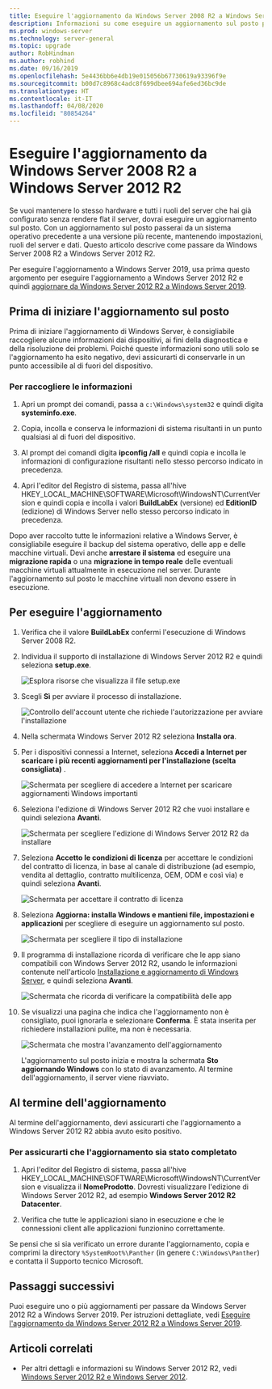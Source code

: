 ```yaml
---
title: Eseguire l'aggiornamento da Windows Server 2008 R2 a Windows Server 2012 R2 | Microsoft Docs
description: Informazioni su come eseguire un aggiornamento sul posto per passare da Windows Server 2008 R2 a Windows Server 2012 R2.
ms.prod: windows-server
ms.technology: server-general
ms.topic: upgrade
author: RobHindman
ms.author: robhind
ms.date: 09/16/2019
ms.openlocfilehash: 5e4436bb6e4db19e015056b67730619a93396f9e
ms.sourcegitcommit: b00d7c8968c4adc8f699dbee694afe6ed36bc9de
ms.translationtype: HT
ms.contentlocale: it-IT
ms.lasthandoff: 04/08/2020
ms.locfileid: "80854264"
---
```

# <a name="upgrade-windows-server-2008-r2-to-windows-server-2012-r2"></a>Eseguire l'aggiornamento da Windows Server 2008 R2 a Windows Server 2012 R2

Se vuoi mantenere lo stesso hardware e tutti i ruoli del server che hai già configurato senza rendere flat il server, dovrai eseguire un aggiornamento sul posto. Con un aggiornamento sul posto passerai da un sistema operativo precedente a una versione più recente, mantenendo impostazioni, ruoli del server e dati. Questo articolo descrive come passare da Windows Server 2008 R2 a Windows Server 2012 R2.

Per eseguire l'aggiornamento a Windows Server 2019, usa prima questo argomento per eseguire l'aggiornamento a Windows Server 2012 R2 e quindi [aggiornare da Windows Server 2012 R2 a Windows Server 2019](upgrade-2012r2-to-2019.md).

## <a name="before-you-begin-your-in-place-upgrade"></a>Prima di iniziare l'aggiornamento sul posto

Prima di iniziare l'aggiornamento di Windows Server, è consigliabile raccogliere alcune informazioni dai dispositivi, ai fini della diagnostica e della risoluzione dei problemi. Poiché queste informazioni sono utili solo se l'aggiornamento ha esito negativo, devi assicurarti di conservarle in un punto accessibile al di fuori del dispositivo.

### <a name="to-collect-your-info"></a>Per raccogliere le informazioni

1. Apri un prompt dei comandi, passa a `c:\Windows\system32` e quindi digita **systeminfo.exe**.

2. Copia, incolla e conserva le informazioni di sistema risultanti in un punto qualsiasi al di fuori del dispositivo.

3. Al prompt dei comandi digita **ipconfig /all** e quindi copia e incolla le informazioni di configurazione risultanti nello stesso percorso indicato in precedenza.

4. Apri l'editor del Registro di sistema, passa all'hive HKEY_LOCAL_MACHINE\SOFTWARE\Microsoft\WindowsNT\CurrentVersion e quindi copia e incolla i valori **BuildLabEx** (versione) ed **EditionID** (edizione) di Windows Server nello stesso percorso indicato in precedenza.

Dopo aver raccolto tutte le informazioni relative a Windows Server, è consigliabile eseguire il backup del sistema operativo, delle app e delle macchine virtuali. Devi anche **arrestare il sistema** ed eseguire una **migrazione rapida** o una **migrazione in tempo reale** delle eventuali macchine virtuali attualmente in esecuzione nel server. Durante l'aggiornamento sul posto le macchine virtuali non devono essere in esecuzione.

## <a name="to-perform-the-upgrade"></a>Per eseguire l'aggiornamento

1. Verifica che il valore **BuildLabEx** confermi l'esecuzione di Windows Server 2008 R2.

2. Individua il supporto di installazione di Windows Server 2012 R2 e quindi seleziona **setup.exe**.

    ![Esplora risorse che visualizza il file setup.exe](media/upgrade-2008r2-2012r2/setup-2012r2.png)

3. Scegli **Sì** per avviare il processo di installazione.

    ![Controllo dell'account utente che richiede l'autorizzazione per avviare l'installazione](media/upgrade-2008r2-2012r2/start-setup-uac-box.png)

4. Nella schermata Windows Server 2012 R2 seleziona **Installa ora**.

5. Per i dispositivi connessi a Internet, seleziona **Accedi a Internet per scaricare i più recenti aggiornamenti per l'installazione (scelta consigliata)** .

    ![Schermata per scegliere di accedere a Internet per scaricare aggiornamenti Windows importanti](media/upgrade-2008r2-2012r2/imp-updates-win-setup.png)

6. Seleziona l'edizione di Windows Server 2012 R2 che vuoi installare e quindi seleziona **Avanti**.

    ![Schermata per scegliere l'edizione di Windows Server 2012 R2 da installare](media/upgrade-2008r2-2012r2/select-os-edition.png)

7. Seleziona **Accetto le condizioni di licenza** per accettare le condizioni del contratto di licenza, in base al canale di distribuzione (ad esempio, vendita al dettaglio, contratto multilicenza, OEM, ODM e così via) e quindi seleziona **Avanti**.

    ![Schermata per accettare il contratto di licenza](media/upgrade-2008r2-2012r2/license-terms.png)

8. Seleziona **Aggiorna: installa Windows e mantieni file, impostazioni e applicazioni** per scegliere di eseguire un aggiornamento sul posto.

    ![Schermata per scegliere il tipo di installazione](media/upgrade-2008r2-2012r2/choose-install-upgrade.png)

9. Il programma di installazione ricorda di verificare che le app siano compatibili con Windows Server 2012 R2, usando le informazioni contenute nell'articolo [Installazione e aggiornamento di Windows Server](https://docs.microsoft.com/windows-server/get-started/installation-and-upgrade), e quindi seleziona **Avanti**.

    ![Schermata che ricorda di verificare la compatibilità delle app](media/upgrade-2008r2-2012r2/compatibility-report.png)

10. Se visualizzi una pagina che indica che l'aggiornamento non è consigliato, puoi ignorarla e selezionare **Conferma**. È stata inserita per richiedere installazioni pulite, ma non è necessaria.

    ![Schermata che mostra l'avanzamento dell'aggiornamento](media/upgrade-2008r2-2012r2/upgrading-windows-with-progress.png)

    L'aggiornamento sul posto inizia e mostra la schermata **Sto aggiornando Windows** con lo stato di avanzamento. Al termine dell'aggiornamento, il server viene riavviato.

## <a name="after-your-upgrade-is-done"></a>Al termine dell'aggiornamento

Al termine dell'aggiornamento, devi assicurarti che l'aggiornamento a Windows Server 2012 R2 abbia avuto esito positivo.

### <a name="to-make-sure-your-upgrade-was-successful"></a>Per assicurarti che l'aggiornamento sia stato completato

1. Apri l'editor del Registro di sistema, passa all'hive HKEY_LOCAL_MACHINE\SOFTWARE\Microsoft\WindowsNT\CurrentVersion e visualizza il **NomeProdotto**. Dovresti visualizzare l'edizione di Windows Server 2012 R2, ad esempio **Windows Server 2012 R2 Datacenter**.

2. Verifica che tutte le applicazioni siano in esecuzione e che le connessioni client alle applicazioni funzionino correttamente.

Se pensi che si sia verificato un errore durante l'aggiornamento, copia e comprimi la directory `%SystemRoot%\Panther` (in genere `C:\Windows\Panther`) e contatta il Supporto tecnico Microsoft.

## <a name="next-steps"></a>Passaggi successivi

Puoi eseguire uno o più aggiornamenti per passare da Windows Server 2012 R2 a Windows Server 2019. Per istruzioni dettagliate, vedi [Eseguire l'aggiornamento da Windows Server 2012 R2 a Windows Server 2019](upgrade-2012r2-to-2019.md).

## <a name="related-articles"></a>Articoli correlati

- Per altri dettagli e informazioni su Windows Server 2012 R2, vedi [Windows Server 2012 R2 e Windows Server 2012](https://docs.microsoft.com/previous-versions/windows/it-pro/windows-server-2012-R2-and-2012/hh801901(v=ws.11)).

